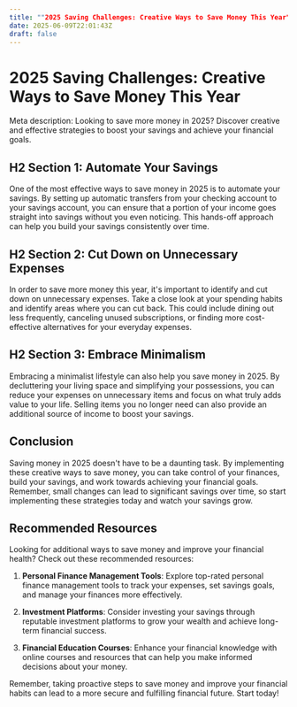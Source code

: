 ```yaml
---
title: ""2025 Saving Challenges: Creative Ways to Save Money This Year""
date: 2025-06-09T22:01:43Z
draft: false
---
```


# 2025 Saving Challenges: Creative Ways to Save Money This Year

Meta description: Looking to save more money in 2025? Discover creative and effective strategies to boost your savings and achieve your financial goals.

## H2 Section 1: Automate Your Savings

One of the most effective ways to save money in 2025 is to automate your savings. By setting up automatic transfers from your checking account to your savings account, you can ensure that a portion of your income goes straight into savings without you even noticing. This hands-off approach can help you build your savings consistently over time.

## H2 Section 2: Cut Down on Unnecessary Expenses

In order to save more money this year, it's important to identify and cut down on unnecessary expenses. Take a close look at your spending habits and identify areas where you can cut back. This could include dining out less frequently, canceling unused subscriptions, or finding more cost-effective alternatives for your everyday expenses.

## H2 Section 3: Embrace Minimalism

Embracing a minimalist lifestyle can also help you save money in 2025. By decluttering your living space and simplifying your possessions, you can reduce your expenses on unnecessary items and focus on what truly adds value to your life. Selling items you no longer need can also provide an additional source of income to boost your savings.

## Conclusion

Saving money in 2025 doesn't have to be a daunting task. By implementing these creative ways to save money, you can take control of your finances, build your savings, and work towards achieving your financial goals. Remember, small changes can lead to significant savings over time, so start implementing these strategies today and watch your savings grow.

## Recommended Resources

Looking for additional ways to save money and improve your financial health? Check out these recommended resources:

1. **Personal Finance Management Tools**: Explore top-rated personal finance management tools to track your expenses, set savings goals, and manage your finances more effectively.

2. **Investment Platforms**: Consider investing your savings through reputable investment platforms to grow your wealth and achieve long-term financial success.

3. **Financial Education Courses**: Enhance your financial knowledge with online courses and resources that can help you make informed decisions about your money.

Remember, taking proactive steps to save money and improve your financial habits can lead to a more secure and fulfilling financial future. Start today!